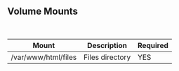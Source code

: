 ## Volume Mounts
<br>

| Mount | Description | Required
| ------ | ------ | ------
| /var/www/html/files | Files directory | YES
